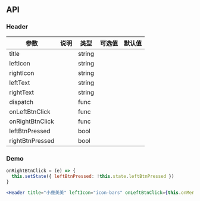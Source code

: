 ## API

### Header

| 参数              | 说明                                     | 类型        |  可选值 |默认值   |
|------------------|------------------------------------------|------------|-------|--------|
|title             |                                          | string     |       |        |
|leftIcon          |                                          | string     |       |        |
|rightIcon         |                                          | string     |       |        |
|leftText          |                                          | string     |       |        |
|rightText         |                                          | string     |       |        |
|dispatch          |                                          | func       |       |        |
|onLeftBtnClick    |                                          | func       |       |        |
|onRightBtnClick   |                                          | func       |       |        |
|leftBtnPressed    |                                          | bool       |       |        |
|rightBtnPressed   |                                          | bool       |       |        |

### Demo

````jsx
onRightBtnClick = (e) => {
  this.setState({ leftBtnPressed: !this.state.leftBtnPressed })  
}

<Header title="小鹿美美" leftIcon="icon-bars" onLeftBtnClick={this.onMenuBtnClick} rightText="测试" onRightBtnClick={this.onRightBtnClick} leftBtnPressed={this.state.leftBtnPressed} />
````